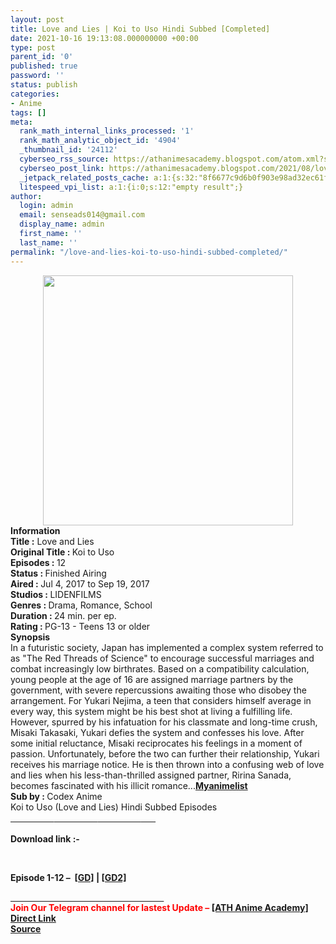 ```yaml
---
layout: post
title: Love and Lies | Koi to Uso Hindi Subbed [Completed]
date: 2021-10-16 19:13:08.000000000 +00:00
type: post
parent_id: '0'
published: true
password: ''
status: publish
categories:
- Anime
tags: []
meta:
  rank_math_internal_links_processed: '1'
  rank_math_analytic_object_id: '4904'
  _thumbnail_id: '24112'
  cyberseo_rss_source: https://athanimesacademy.blogspot.com/atom.xml?start-index=151&max-results=150
  cyberseo_post_link: https://athanimesacademy.blogspot.com/2021/08/love-and-lies-koi-to-uso-hindi-subbed.html
  _jetpack_related_posts_cache: a:1:{s:32:"8f6677c9d6b0f903e98ad32ec61f8deb";a:2:{s:7:"expires";i:1663517582;s:7:"payload";a:3:{i:0;a:1:{s:2:"id";i:27969;}i:1;a:1:{s:2:"id";i:27971;}i:2;a:1:{s:2:"id";i:28193;}}}}
  litespeed_vpi_list: a:1:{i:0;s:12:"empty result";}
author:
  login: admin
  email: senseads014@gmail.com
  display_name: admin
  first_name: ''
  last_name: ''
permalink: "/love-and-lies-koi-to-uso-hindi-subbed-completed/"
---
```

<div class="separator" style="clear: both; text-align: center;"> <a href="https://lh3.googleusercontent.com/-JzTn7lgmdUo/YRb_uGJpCMI/AAAAAAAADU0/n1JNubaPuV4B0MO6PxP_AtWV02ngE0a_wCLcBGAsYHQ/s1600/1628897197410783-0.png" style="margin-left: 1em; margin-right: 1em;"> <img border="0" src="{{ site.baseurl }}/assets/2021/10/1628897197410783-0.png" width="400" /> </a></div>
<div></div>
<div><b>Information</b></div>
<div></div>
<div><b>Title :</b> Love and Lies</div>
<div><b>Original Title : </b>Koi to Uso</div>
<div><b>Episodes : </b>12</div>
<div><b>Status : </b>Finished Airing</div>
<div><b>Aired : </b>Jul 4, 2017 to Sep 19, 2017</div>
<div><b>Studios : </b>LIDENFILMS</div>
<div><b>Genres : </b>Drama, Romance, School</div>
<div><b>Duration : </b>24 min. per ep.</div>
<div><b>Rating : </b>PG-13 - Teens 13 or older</div>
<div></div>
<div><b>Synopsis</b></div>
<div>In a futuristic society, Japan has implemented a complex system referred to as "The Red Threads of Science" to encourage successful marriages and combat increasingly low birthrates. Based on a compatibility calculation, young people at the age of 16 are assigned marriage partners by the government, with severe repercussions awaiting those who disobey the arrangement. For Yukari Nejima, a teen that considers himself average in every way, this system might be his best shot at living a fulfilling life.</div>
<div></div>
<div>However, spurred by his infatuation for his classmate and long-time crush, Misaki Takasaki, Yukari defies the system and confesses his love. After some initial reluctance, Misaki reciprocates his feelings in a moment of passion. Unfortunately, before the two can further their relationship, Yukari receives his marriage notice. He is then thrown into a confusing web of love and lies when his less-than-thrilled assigned partner, Ririna Sanada, becomes fascinated with his illicit romance...<a href="https://myanimelist.net/anime/34934/Koi_to_Uso"><b>Myanimelist</b></a></div>
<div></div>
<div><b>Sub by : </b>Codex Anime</div>
<div></div>
<div>Koi to Uso (Love and Lies) Hindi Subbed Episodes</div>
<div>
<div>
<div><b><u>&nbsp; &nbsp; &nbsp; &nbsp; &nbsp; &nbsp; &nbsp; &nbsp; &nbsp; &nbsp; &nbsp;</u></b><b><u>&nbsp; &nbsp; &nbsp; &nbsp; &nbsp; &nbsp; &nbsp; &nbsp; &nbsp; &nbsp; &nbsp;</u></b><b><u>&nbsp; &nbsp; &nbsp; &nbsp; &nbsp; &nbsp; &nbsp; &nbsp; &nbsp; &nbsp; &nbsp;</u></b><b><u>&nbsp; &nbsp; &nbsp; &nbsp;</u></b></div>
<div><b><br /></b></div>
<div><b>Download link :-</b></div>
<p><b />
<div><b><br /></b></div>
<p>Episode&nbsp;<b>1-12 –&nbsp;&nbsp;<a href="https://l4s.cc/a/e/JPZ/aHR0cHM6Ly9kcml2ZS5nb29nbGUuY29tL2ZvbGRlcnZpZXc/aWQ9MVgtLW15Y3dkNWt0eTNvbzlYT3dzNFJ6elRmR2FIalpY">[GD]</a>&nbsp;|&nbsp;<a href="https://l4s.cc/a/e/JPZ/aHR0cHM6Ly9kcml2ZS5nb29nbGUuY29tL2ZvbGRlcnZpZXc/aWQ9MVgtLW15Y3dkNWt0eTNvbzlYT3dzNFJ6elRmR2FIalpY">[GD2]</a></b></div>
</div>
<div></div>
<div>
<div><u>&nbsp; &nbsp; &nbsp; &nbsp; &nbsp; &nbsp; &nbsp; &nbsp; &nbsp; &nbsp; &nbsp; &nbsp; &nbsp; &nbsp; &nbsp; &nbsp; &nbsp; &nbsp; &nbsp; &nbsp; &nbsp;</u><u>&nbsp; &nbsp; &nbsp; &nbsp; &nbsp; &nbsp; &nbsp; &nbsp; &nbsp; &nbsp; &nbsp; &nbsp; &nbsp; &nbsp; &nbsp; &nbsp; &nbsp;</u></div>
<div></div>
<div><b><span style="color: red;">Join Our Telegram channel for lastest Update –&nbsp;</span><a href="http://telegram.me/athanimeacademy">[ATH Anime Academy]</a></b></div>
</div>
<link rel="stylesheet" href="https://cdnjs.cloudflare.com/ajax/libs/font-awesome/4.7.0/css/font-awesome.min.css" />
<div class="divbtn"> <a href="https://handymansurrender.com/fihup8buzv?key=94550f7ce39444073321dde3b8782f97" class="btn"><i class="fa fa-download"></i> Direct Link</a> <br /><a href="https://athanimesacademy.blogspot.com/2021/08/love-and-lies-koi-to-uso-hindi-subbed.html">Source</a> </div>

